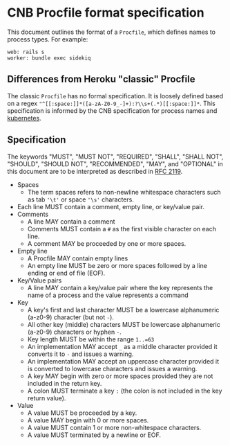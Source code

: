 # CNB Procfile format specification

This document outlines the format of a `Procfile`, which defines names to process types. For example:

```
web: rails s
worker: bundle exec sidekiq
```

## Differences from Heroku "classic" Procfile

The classic `Procfile` has no formal specification. It is loosely defined based on a regex `"^[[:space:]]*([a-zA-Z0-9_-]+):?\\s+(.*)[[:space:]]*`. This specification is informed by the CNB specification for process names and [kubernetes](https://github.com/heroku/buildpacks-procfile/issues/251).

## Specification

The keywords "MUST", "MUST NOT", "REQUIRED", "SHALL", "SHALL NOT", "SHOULD", "SHOULD NOT", "RECOMMENDED",  "MAY", and "OPTIONAL" in this document are to be interpreted as described in [RFC 2119](https://www.ietf.org/rfc/rfc2119.txt).

- Spaces
  - The term spaces refers to non-newline whitespace characters such as tab `'\t'` or space `'\s'` characters.
- Each line MUST contain a comment, empty line, or key/value pair.
- Comments
  - A line MAY contain a comment
  - Comments MUST contain a `#` as the first visible character on each line.
  - A comment MAY be proceeded by one or more spaces.
- Empty line
  - A Procfile MAY contain empty lines
  - An empty line MUST be zero or more spaces followed by a line ending or end of file (EOF).
- Key/Value pairs
  - A line MAY contain a key/value pair where the key represents the name of a process and the value represents a command
- Key
  - A key's first and last character MUST be a lowercase alphanumeric (a-z0-9) character (but not `-`).
  - All other key (middle) characters MUST be lowercase alphanumeric (a-z0-9) characters or hyphen `-`.
  - Key length MUST be within the range `1..=63`
  - An implementation MAY accept `_` as a middle character provided it converts it to `-` and issues a warning.
  - An implementation MAY accept an uppercase character provided it is converted to lowercase characters and issues a warning.
  - A key MAY begin with zero or more spaces provided they are not included in the return key.
  - A colon MUST terminate a key `:` (the colon is not included in the key return value).
- Value
  - A value MUST be proceeded by a key.
  - A value MAY begin with 0 or more spaces.
  - A value MUST contain 1 or more non-whitespace characters.
  - A value MUST terminated by a newline or EOF.
